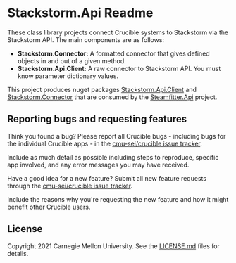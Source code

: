 # Stackstorm.Api Readme

These class library projects connect Crucible systems to Stackstorm via the Stackstorm API. The main components are as follows:

- **Stackstorm.Connector:** A formatted connector that gives defined objects in and out of a given method.
- **Stackstorm.Api.Client:** A raw connector to Stackstorm API. You must know parameter dictionary values.

This project produces nuget packages [Stackstorm.Api.Client](https://www.nuget.org/packages/Stackstorm.Api.Client) and [Stackstorm.Connector](https://www.nuget.org/packages/Stackstorm.Connector/) that are consumed by the [Steamfitter.Api](https://github.com/cmu-sei/Steamfitter.Api) project.

## Reporting bugs and requesting features

Think you found a bug? Please report all Crucible bugs - including bugs for the individual Crucible apps - in the [cmu-sei/crucible issue tracker](https://github.com/cmu-sei/crucible/issues). 

Include as much detail as possible including steps to reproduce, specific app involved, and any error messages you may have received.

Have a good idea for a new feature? Submit all new feature requests through the [cmu-sei/crucible issue tracker](https://github.com/cmu-sei/crucible/issues). 

Include the reasons why you're requesting the new feature and how it might benefit other Crucible users.

## License

Copyright 2021 Carnegie Mellon University. See the [LICENSE.md](./LICENSE.md) files for details.
